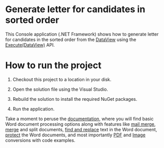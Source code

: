 # Generate letter for candidates in sorted order

This Console application (.NET Framework) shows how to generate letter for candidates in the sorted order from the [DataView](https://docs.microsoft.com/en-us/dotnet/api/system.data.dataview?view=netframework-4.8) using the [Execute(DataView)](https://help.syncfusion.com/cr/cref_files/file-formats/Syncfusion.DocIO.Base~Syncfusion.DocIO.DLS.MailMerge~Execute(DataView).html) API.

# How to run the project

1. Checkout this project to a location in your disk.

2. Open the solution file using the Visual Studio.

3. Rebuild the solution to install the required NuGet packages.

4. Run the application. 

Take a moment to peruse the [documentation](https://help.syncfusion.com/file-formats/docio/getting-started), where you will find basic Word document processing options along with features like [mail merge](https://help.syncfusion.com/file-formats/docio/working-with-mailmerge), [merge](https://help.syncfusion.com/file-formats/docio/working-with-word-document#merging-word-documents "") and split documents, [find and replace](https://help.syncfusion.com/file-formats/docio/working-with-find-and-replace) text in the Word document, [protect](https://help.syncfusion.com/file-formats/docio/working-with-security) the Word documents, and most importantly [PDF](https://help.syncfusion.com/file-formats/docio/word-to-pdf) and [Image](https://help.syncfusion.com/file-formats/docio/word-to-image) conversions with code examples.